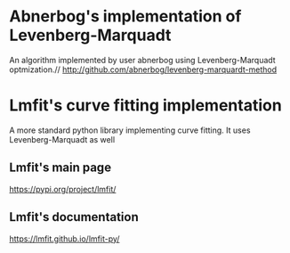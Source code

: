 # Abnerbog's implementation of Levenberg-Marquadt
An algorithm implemented by user abnerbog using Levenberg-Marquadt optmization.//
http://github.com/abnerbog/levenberg-marquardt-method

# Lmfit's curve fitting implementation
A more standard python library implementing curve fitting. It uses Levenberg-Marquadt as well
## Lmfit's main page
https://pypi.org/project/lmfit/
## Lmfit's documentation
https://lmfit.github.io/lmfit-py/
